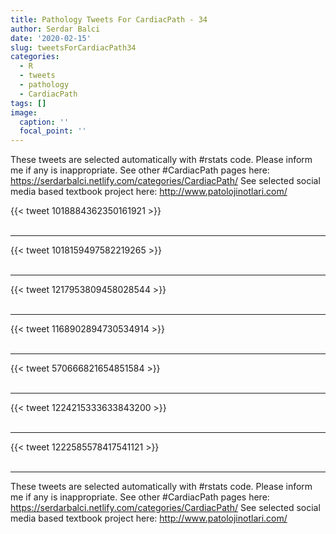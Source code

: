 ```yaml
---
title: Pathology Tweets For CardiacPath - 34
author: Serdar Balci
date: '2020-02-15'
slug: tweetsForCardiacPath34
categories:
  - R
  - tweets
  - pathology
  - CardiacPath
tags: []
image:
  caption: ''
  focal_point: ''
---
```



These tweets are selected automatically with #rstats code. Please inform me if any is inappropriate.
See other #CardiacPath pages here: https://serdarbalci.netlify.com/categories/CardiacPath/ 
See selected social media based textbook project here: http://www.patolojinotlari.com/

{{< tweet 1018884362350161921 >}}
<br>
<br>
<hr>
{{< tweet 1018159497582219265 >}}
<br>
<br>
<hr>
{{< tweet 1217953809458028544 >}}
<br>
<br>
<hr>
{{< tweet 1168902894730534914 >}}
<br>
<br>
<hr>
{{< tweet 570666821654851584 >}}
<br>
<br>
<hr>
{{< tweet 1224215333633843200 >}}
<br>
<br>
<hr>
{{< tweet 1222585578417541121 >}}
<br>
<br>
<hr>


These tweets are selected automatically with #rstats code. Please inform me if any is inappropriate.
See other #CardiacPath pages here: https://serdarbalci.netlify.com/categories/CardiacPath/ 
See selected social media based textbook project here: http://www.patolojinotlari.com/
